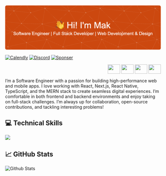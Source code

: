 ![Header](./Header.png)

[![Calendly](https://img.shields.io/badge/Calendly-006BFF?style=for-the-badge&logo=calendly&logoColor=white)](https://calendly.com/pharaohmak-f6zk/consultation)
[![Discord](https://img.shields.io/badge/Discord-5865F2?style=for-the-badge&logo=discord&logoColor=white)](https://discord.gg/ppPEZh8n)
[![Sponser](https://img.shields.io/badge/sponsor-30363D?style=for-the-badge&logo=GitHub-Sponsors&logoColor=#white)](https://github.com/sponsors/pharaohmak)

<p align="right">
<a href="https://pharaohmak.wordpress.com/" target="blank"><img align="center" src="https://raw.githubusercontent.com/rahuldkjain/github-profile-readme-generator/master/src/images/icons/Social/wordpress.svg" alt="" height="30" width="40" /></a>
<a href="https://linkedin.com/in/mak-ibrahim/" target="blank"><img align="center" src="https://raw.githubusercontent.com/rahuldkjain/github-profile-readme-generator/master/src/images/icons/Social/linked-in-alt.svg" alt="" height="30" width="40" /></a>
<a href="https://instagram.com/alchemistmak/" target="blank"><img align="center" src="https://raw.githubusercontent.com/rahuldkjain/github-profile-readme-generator/master/src/images/icons/Social/instagram.svg" alt="" height="30" width="40" /></a>
<a href="https://findmak.com" target="blank"><img align="center" src="https://github.com/user-attachments/assets/39187429-0443-4697-955d-43b7b4832008" alt="" height="30" width="40" /></a>
</p>

  I’m a Software Engineer with a passion for building high-performance web and mobile apps. I love working with React, Next.js, React Native, TypeScript, and the MERN stack to create seamless digital experiences.
  I’m comfortable in both frontend and backend environments and enjoy taking on full-stack challenges. I’m always up for collaboration, open-source contributions, and tackling interesting problems!
  

## 💻 Technical Skills

<p align="left">
  <a href="https://skillicons.dev">
    <img src="https://skillicons.dev/icons?i=html,css,javascript,typescript,python,php,react,next,express,nodejs,redux,bootstrap,sass,materialui,django,flask,angular,flutter,swift,npm,git,yarn,firebase,mongo,mysql,docker,jquery"/>
  </a>
</p>

## 📈 GitHub Stats

![Github Stats](https://github-readme-stats.vercel.app/api?username=pharaohmak&theme=dark)


